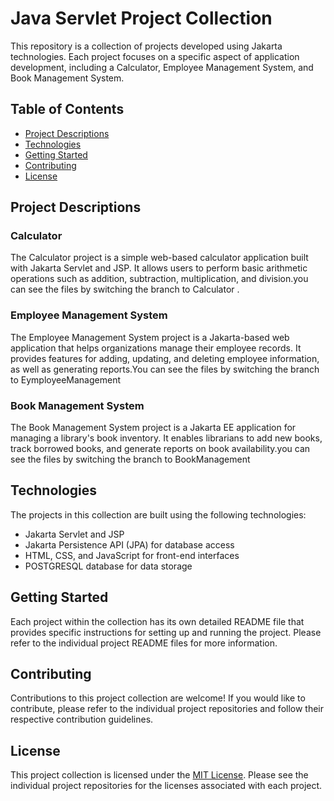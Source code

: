 # Java Servlet Project Collection

This repository is a collection of projects developed using Jakarta technologies. Each project focuses on a specific aspect of application development, including a Calculator, Employee Management System, and Book Management System.

## Table of Contents

- [Project Descriptions](#project-descriptions)
- [Technologies](#technologies)
- [Getting Started](#getting-started)
- [Contributing](#contributing)
- [License](#license)

## Project Descriptions

### Calculator

The Calculator project is a simple web-based calculator application built with Jakarta Servlet and JSP. It allows users to perform basic arithmetic operations such as addition, subtraction, multiplication, and division.you can see the files by switching the branch to Calculator .

### Employee Management System

The Employee Management System project is a Jakarta-based web application that helps organizations manage their employee records. It provides features for adding, updating, and deleting employee information, as well as generating reports.You can see the files by switching the branch to 
EymployeeManagement 
### Book Management System

The Book Management System project is a Jakarta EE application for managing a library's book inventory. It enables librarians to add new books, track borrowed books, and generate reports on book availability.you can see the files by switching the branch to BookManagement

## Technologies

The projects in this collection are built using the following technologies:

- Jakarta Servlet and JSP
- Jakarta Persistence API (JPA) for database access
- HTML, CSS, and JavaScript for front-end interfaces
- POSTGRESQL database for data storage

## Getting Started

Each project within the collection has its own detailed README file that provides specific instructions for setting up and running the project. Please refer to the individual project README files for more information.

## Contributing

Contributions to this project collection are welcome! If you would like to contribute, please refer to the individual project repositories and follow their respective contribution guidelines.

## License

This project collection is licensed under the [MIT License](LICENSE). Please see the individual project repositories for the licenses associated with each project.
